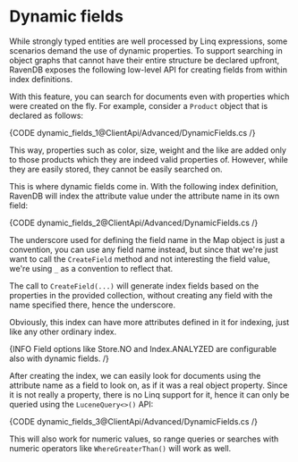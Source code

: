 # Dynamic fields

While strongly typed entities are well processed by Linq expressions, some scenarios demand the use of dynamic properties. To support searching in object graphs that cannot have their entire structure be declared upfront, RavenDB exposes the following low-level API for creating fields from within index definitions.

With this feature, you can search for documents even with properties which were created on the fly. For example, consider a `Product` object that is declared as follows:

{CODE dynamic_fields_1@ClientApi/Advanced/DynamicFields.cs /}

This way, properties such as color, size, weight and the like are added only to those products which they are indeed valid properties of. However, while they are easily stored, they cannot be easily searched on.

This is where dynamic fields come in. With the following index definition, RavenDB will index the attribute value under the attribute name in its own field:

{CODE dynamic_fields_2@ClientApi/Advanced/DynamicFields.cs /}

The underscore used for defining the field name in the Map object is just a convention, you can use any field name instead, but since that we're just want to call the `CreateField` method and not interesting the field value, we're using `_` as a convention to reflect that.

The call to `CreateField(...)` will generate index fields based on the properties in the provided collection, without creating any field with the name specified there, hence the underscore.

Obviously, this index can have more attributes defined in it for indexing, just like any other ordinary index.

{INFO Field options like Store.NO and Index.ANALYZED are configurable also with dynamic fields. /}

After creating the index, we can easily look for documents using the attribute name as a field to look on, as if it was a real object property. Since it is not really a property, there is no Linq support for it, hence it can only be queried using the `LuceneQuery<>()` API:

{CODE dynamic_fields_3@ClientApi/Advanced/DynamicFields.cs /}

This will also work for numeric values, so range queries or searches with numeric operators like `WhereGreaterThan()` will work as well.

